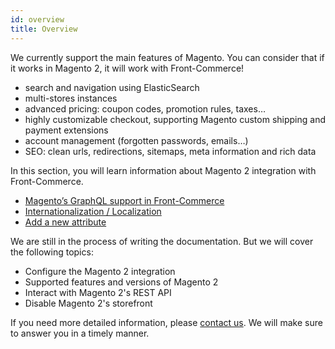 ```yaml
---
id: overview
title: Overview
---
```


We currently support the main features of Magento. You can consider that if it works in Magento 2, it will work with Front-Commerce!

- search and navigation using ElasticSearch
- multi-stores instances
- advanced pricing: coupon codes, promotion rules, taxes…
- highly customizable checkout, supporting Magento custom shipping and payment extensions
- account management (forgotten passwords, emails…)
- SEO: clean urls, redirections, sitemaps, meta information and rich data

In this section, you will learn information about Magento 2 integration with Front-Commerce.

- [Magento’s GraphQL support in Front-Commerce](/docs/magento2/graphql.html)
- [Internationalization / Localization](/docs/magento2/i18n.html)
- [Add a new attribute](/docs/magento2/add-new-attribute.html)

We are still in the process of writing the documentation. But we will cover the following topics:

- Configure the Magento 2 integration
- Supported features and versions of Magento 2
- Interact with Magento 2's REST API
- Disable Magento 2's storefront

If you need more detailed information, please [contact us](mailto:contact@front-commerce.com). We will make sure to answer you in a timely manner.
